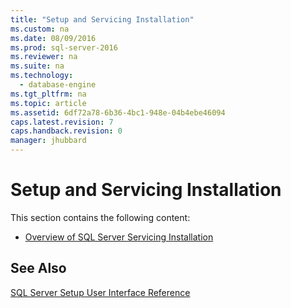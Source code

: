 ```yaml
---
title: "Setup and Servicing Installation"
ms.custom: na
ms.date: 08/09/2016
ms.prod: sql-server-2016
ms.reviewer: na
ms.suite: na
ms.technology: 
  - database-engine
ms.tgt_pltfrm: na
ms.topic: article
ms.assetid: 6df72a78-6b36-4bc1-948e-04b4ebe46094
caps.latest.revision: 7
caps.handback.revision: 0
manager: jhubbard
---
```

# Setup and Servicing Installation
This section contains the following content:  
  
-   [Overview of SQL Server Servicing Installation](../../Topics/TopicNameNotContainA/Overview-of-SQL-Server-Servicing-Installation.md)  
  
## See Also  
 [SQL Server Setup User Interface Reference](../../Topics/TopicNameNotContainA/SQL-Server-Setup-User-Interface-Reference.md)